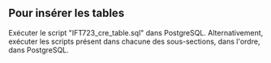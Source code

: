 ## Pour insérer les tables
Exécuter le script "IFT723_cre_table.sql" dans PostgreSQL.
Alternativement, exécuter les scripts présent dans chacune des sous-sections, dans l'ordre, dans PostgreSQL.
